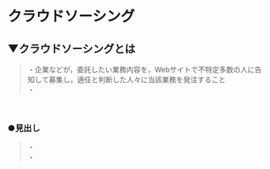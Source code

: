 # クラウドソーシング

## ▼クラウドソーシングとは
>・企業などが，委託したい業務内容を，Webサイトで不特定多数の人に告知して募集し，適任と判断した人々に当該業務を発注すること<br>
>・<br>
<br>

### ●見出し
>・<br>
>・<br>
<br>
